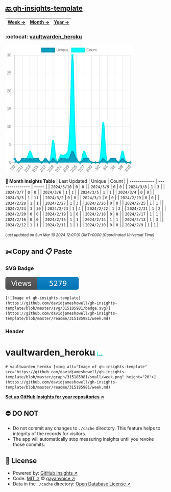 ## [🔙 gh-insights-template](https://github.com/davidjameshowell/gh-insights-template)
| [**Week →**](https://github.com/davidjameshowell/gh-insights-template/blob/master/readme/315185981/week.md) | [**Month →**](https://github.com/davidjameshowell/gh-insights-template/blob/master/readme/315185981/month.md) | [**Year →**](https://github.com/davidjameshowell/gh-insights-template/blob/master/readme/315185981/year.md) |
 | ------------ | --------------- | ----- |

### :octocat: [vaultwarden_heroku](https://github.com/davidjameshowell/vaultwarden_heroku)
![Image of gh-insights-template](https://github.com/davidjameshowell/gh-insights-template/blob/master/graph/315185981/large/month.png)

**:calendar: Month Insights Table**
| Last Updated | Unique | Count |
 | ------------ | --------------- | ----- |
 | `2024/3/10` |  `0` | `0` |
 | `2024/3/9` |  `0` | `0` |
 | `2024/3/8` |  `1` | `3` |
 | `2024/3/7` |  `0` | `0` |
 | `2024/3/6` |  `1` | `1` |
 | `2024/3/5` |  `1` | `1` |
 | `2024/3/4` |  `0` | `0` |
 | `2024/3/3` |  `1` | `11` |
 | `2024/3/2` |  `0` | `0` |
 | `2024/3/1` |  `0` | `0` |
 | `2024/2/29` |  `0` | `0` |
 | `2024/2/28` |  `1` | `1` |
 | `2024/2/27` |  `1` | `3` |
 | `2024/2/26` |  `0` | `0` |
 | `2024/2/25` |  `1` | `1` |
 | `2024/2/24` |  `3` | `30` |
 | `2024/2/23` |  `1` | `4` |
 | `2024/2/22` |  `1` | `2` |
 | `2024/2/21` |  `1` | `2` |
 | `2024/2/20` |  `0` | `0` |
 | `2024/2/19` |  `1` | `6` |
 | `2024/2/18` |  `0` | `0` |
 | `2024/2/17` |  `1` | `1` |
 | `2024/2/16` |  `0` | `0` |
 | `2024/2/15` |  `1` | `1` |
 | `2024/2/14` |  `1` | `1` |
 | `2024/2/13` |  `1` | `3` |
 | `2024/2/12` |  `1` | `1` |
 | `2024/2/11` |  `1` | `1` |
 | `2024/2/10` |  `0` | `0` |
 | `2024/2/9` |  `1` | `1` |

<small><i>Last updated on Sun Mar 10 2024 12:07:01 GMT+0000 (Coordinated Universal Time)</i></small>

## ✂️Copy and 📋 Paste
### SVG Badge
[![Image of gh-insights-template](https://github.com/davidjameshowell/gh-insights-template/blob/master/svg/315185981/badge.svg)](https://github.com/davidjameshowell/gh-insights-template/blob/master/readme/315185981/week.md)
```readme
[![Image of gh-insights-template](https://github.com/davidjameshowell/gh-insights-template/blob/master/svg/315185981/badge.svg)](https://github.com/davidjameshowell/gh-insights-template/blob/master/readme/315185981/week.md)
```
### Header
# vaultwarden_heroku [<img alt="Image of gh-insights-template" src="https://github.com/davidjameshowell/gh-insights-template/blob/master/graph/315185981/small/week.png" height="20">](https://github.com/davidjameshowell/gh-insights-template/blob/master/readme/315185981/week.md)
```readme
# vaultwarden_heroku [<img alt="Image of gh-insights-template" src="https://github.com/davidjameshowell/gh-insights-template/blob/master/graph/315185981/small/week.png" height="20">](https://github.com/davidjameshowell/gh-insights-template/blob/master/readme/315185981/week.md)
```
[**Set up GitHub Insights for your repositories ↗️**](https://github.com/gayanvoice/github-insights)
## ⛔ DO NOT
- Do not commit any changes to `./cache` directory. This feature helps to integrity of the records for visitors.
- The app will automatically stop measuring insights until you revoke those commits.
## 📄 License
- Powered by: [GitHub Insights ↗️](https://github.com/gayanvoice/github-insights)
- Code: [MIT ↗️](./LICENSE) © [gayanvoice ↗️](https://github.com/gayanvoice)
- Data in the `./cache` directory: [Open Database License ↗️](https://opendatacommons.org/licenses/odbl/1-0/)